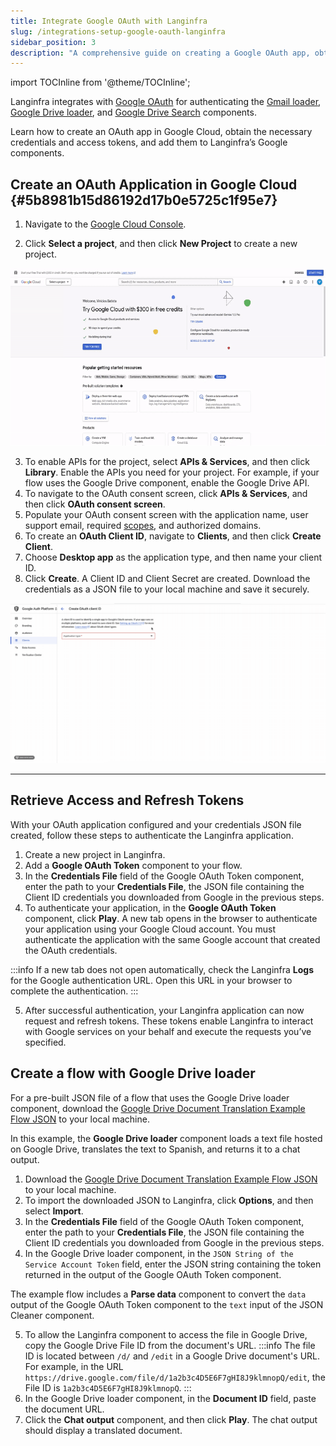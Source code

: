 ```yaml
---
title: Integrate Google OAuth with Langinfra
slug: /integrations-setup-google-oauth-langinfra
sidebar_position: 3
description: "A comprehensive guide on creating a Google OAuth app, obtaining tokens, and integrating them with Langinfra's Google components."
---
```


import TOCInline from '@theme/TOCInline';

Langinfra integrates with [Google OAuth](https://developers.google.com/identity/protocols/oauth2) for authenticating the [Gmail loader](/components-data#gmail-loader), [Google Drive loader](components-data#google-drive-loader), and [Google Drive Search](/components-data#google-drive-search) components.

Learn how to create an OAuth app in Google Cloud, obtain the necessary credentials and access tokens, and add them to Langinfra’s Google components.

## Create an OAuth Application in Google Cloud {#5b8981b15d86192d17b0e5725c1f95e7}

1. Navigate to the [Google Cloud Console](https://console.cloud.google.com/).

2. Click **Select a project**, and then click **New Project** to create a new project.

![OAuth Client ID and Secret](/img/google/create-a-google-cloud-project.gif)

3. To enable APIs for the project, select **APIs & Services**, and then click **Library**. Enable the APIs you need for your project. For example, if your flow uses the Google Drive component, enable the Google Drive API.
4. To navigate to the OAuth consent screen, click **APIs & Services**, and then click **OAuth consent screen**.
5. Populate your OAuth consent screen with the application name, user support email, required [scopes](https://developers.google.com/identity/protocols/oauth2/scopes), and authorized domains.
6. To create an **OAuth Client ID**, navigate to **Clients**, and then click **Create Client**.
7. Choose **Desktop app** as the application type, and then name your client ID.
8. Click **Create**. A Client ID and Client Secret are created. Download the credentials as a JSON file to your local machine and save it securely.

![OAuth Client ID and Secret](/img/google/create-oauth-client-id.gif)

---

## Retrieve Access and Refresh Tokens

With your OAuth application configured and your credentials JSON file created, follow these steps to authenticate the Langinfra application.

1. Create a new project in Langinfra.
2. Add a **Google OAuth Token** component to your flow.
3. In the **Credentials File** field of the Google OAuth Token component, enter the path to your **Credentials File**, the JSON file containing the Client ID credentials you downloaded from Google in the previous steps.
4. To authenticate your application, in the **Google OAuth Token** component, click **Play**.
A new tab opens in the browser to authenticate your application using your Google Cloud account. You must authenticate the application with the same Google account that created the OAuth credentials.

:::info
If a new tab does not open automatically, check the Langinfra **Logs** for the Google authentication URL. Open this URL in your browser to complete the authentication.
:::

5. After successful authentication, your Langinfra application can now request and refresh tokens. These tokens enable Langinfra to interact with Google services on your behalf and execute the requests you’ve specified.

## Create a flow with Google Drive loader

For a pre-built JSON file of a flow that uses the Google Drive loader component, download the <a href="./files/Google_Drive_Docs_Translations_Example.json" download>Google Drive Document Translation Example Flow JSON</a> to your local machine.

In this example, the **Google Drive loader** component loads a text file hosted on Google Drive, translates the text to Spanish, and returns it to a chat output.

1. Download the <a href="./files/Google_Drive_Docs_Translations_Example.json" download>Google Drive Document Translation Example Flow JSON</a> to your local machine.
2. To import the downloaded JSON to Langinfra, click **Options**, and then select **Import**.
3. In the **Credentials File** field of the Google OAuth Token component, enter the path to your **Credentials File**, the JSON file containing the Client ID credentials you downloaded from Google in the previous steps.
4. In the Google Drive loader component, in the `JSON String of the Service Account Token` field, enter the JSON string containing the token returned in the output of the Google OAuth Token component.

The example flow includes a **Parse data** component to convert the `data` output of the Google OAuth Token component to the `text` input of the JSON Cleaner component.

5. To allow the Langinfra component to access the file in Google Drive, copy the Google Drive File ID from the document's URL.
:::info
The file ID is located between `/d/` and `/edit` in a Google Drive document's URL.
For example, in the URL `https://drive.google.com/file/d/1a2b3c4D5E6F7gHI8J9klmnopQ/edit`, the File ID is `1a2b3c4D5E6F7gHI8J9klmnopQ`.
:::
6. In the Google Drive loader component, in the **Document ID** field, paste the document URL.
7. Click the **Chat output** component, and then click **Play**.
The chat output should display a translated document.

